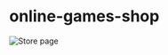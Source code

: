 # online-games-shop

![Store page](https://www.linkpicture.com/q/Screenshot_2020-09-25-React-App.png)
